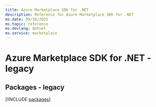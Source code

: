 ```yaml
---
title: Azure Marketplace SDK for .NET
description: Reference for Azure Marketplace SDK for .NET
ms.date: 09/10/2025
ms.topic: reference
ms.devlang: dotnet
ms.service: marketplace
---
```

# Azure Marketplace SDK for .NET - legacy
## Packages - legacy
[!INCLUDE [packages](marketplace-index.md)]